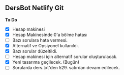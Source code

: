 ## DersBot Netlify Git
**To Do**
 - [x] Hesap makinesi
 - [x] Hesap Makinesinde 0'a bölme hatası
 - [ ] Bazı sorulara hata vermesi.
 - [x] Alternatif ve Opsiyonel kullanıldı.
 - [x] Bazı sorular düzeltildi.
 - [ ] Hesap makinesi için alternatif sorular oluşturulacak. 
 - [x] Yeni tasarıma geçilecek. (Bugün)
 - [ ] Sorularda ders.txt'den 529. satırdan devam edilecek.
